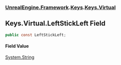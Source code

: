 ### [UnrealEngine.Framework](./UnrealEngine-Framework.md 'UnrealEngine.Framework').[Keys](./Keys.md 'UnrealEngine.Framework.Keys').[Keys.Virtual](./Keys-Virtual.md 'UnrealEngine.Framework.Keys.Virtual')
## Keys.Virtual.LeftStickLeft Field
  
```csharp
public const LeftStickLeft;
```
#### Field Value
[System.String](https://docs.microsoft.com/en-us/dotnet/api/System.String 'System.String')  
